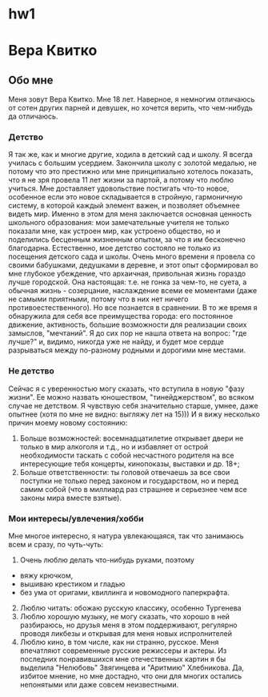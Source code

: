 # hw1
# Вера Квитко
## Обо мне
Меня зовут Вера Квитко. Мне 18 лет. Наверное, я немногим отличаюсь от сотен других парней и девушек, но хочется верить, что чем-нибудь да отличаюсь.
### Детство
Я так же, как и многие другие, ходила в детский сад и школу. Я всегда училась с большим усердием. Закончила школу с золотой медалью, не потому что это престижно или мне принципиально хотелось показать, что я не зря провела 11 лет жизни за партой, а потому что люблю учиться. Мне доставляет удовольствие постигать что-то новое, особенное если это новое складывается в стройную, гармоничную систему, в которой каждый элемент важен, и позволяет объемнее видеть мир. Именно в этом для меня заключается основная ценность школьного образования: мои замечательные учителя не только показали мне, как устроен мир, как устроено общество, но и поделились бесценным жизненным опытом, за что я им бесконечно благодарна. 
Естественно, мое детство состояло не только из посещения детского сада и школы. Очень много времени я провела со своими бабушками, дедушками в деревне, и этот опыт сформировал во мне глубокое убеждение, что архаичная, привольная жизнь гораздо лучше городской. Она настоящая: т.е. не гонка за чем-то, не суета, а обычная жизнь - созерцание, наслаждение всеми ее моментами (даже не самыми приятными, потому что в них нет ничего противоестественного). Но все познается в сравнении. В то же время я обнаружила для себя все преимущества города: его постоянное движение, активность, большие возможности для реализации своих замыслов, "мечтаний". Я до сих пор не нашла ответа на вопрос: "где лучше?" и, видимо, никогда уже не найду,  и будет мое сердце разрываться между по-разному родными и дорогими мне местами.
### Не детство
Сейчас я с уверенностью могу сказать, что вступила в новую "фазу жизни". Ее можно назвать юношеством, "тинейджерством", во всяком случае не детством. Я чувствую себя значительно старше, умнее, даже опытнее (хотя по мне не видно: выгляжу лет на 15))) И я вижу несколько причин моему новому состоянию:
1. Больше возможностей: восемнадцатилетие открывает двери не только в мир алкоголя и т.д., но и избавляет от острой необходимости таскать с собой несчастного родителя на все интересующие тебя концерты, кинопоказы, выставки и др. 18+;
2. Больше ответственности: ты головой отвечаешь за все свои поступки не только перед законом и государством, но и перед самим собой (что в миллиард раз страшнее и серьезнее чем все законы мира вместе взятые).
### Мои интересы/увлечения/хобби
Мне многое интересно, я натура увлекающаяся, так что занимаюсь всем и сразу, по чуть-чуть:
1. Очень люблю делать что-нибудь руками, поэтому 
  * вяжу крючком, 
  * вышиваю крестиком и гладью
  * без ума от оригами, квиллинга и новомодного паперкрафта.   
2. Люблю читать: обожаю русскую классику, особенно Тургенева
3. Люблю хорошую музыку, не могу сказать, что хорошо в ней разбираюсь, но друзья меня в этом поддерживают, регулярно проводя ликбезы и открывая для меня новых испролнителей
4. Люблю кино, в том числе, как ни странно, русское. Меня впечатляют современные русские режиссеры и актеры. Из последних понравившихся мне отечественных картин я бы выделила "Нелюбовь" Звягинцева и "Аритмию" Хлебникова. Да, избитое мнение, но мне достадно, что они для многих остались непонятыми или даже совсем неизвестными.

